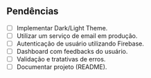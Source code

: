 ## Pendências

- [ ] Implementar Dark/Light Theme.
- [ ] Utilizar um serviço de email em produção.
- [ ] Autenticação de usuário utilizando Firebase.
- [ ] Dashboard com feedbacks do usuário.
- [ ] Validação e tratativas de erros.
- [ ] Documentar projeto (README).
